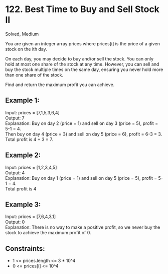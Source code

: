 # 122. Best Time to Buy and Sell Stock II
Solved, Medium

You are given an integer array prices where prices[i] is the price of a given stock on the ith day.  

On each day, you may decide to buy and/or sell the stock. You can only hold at most one share of the stock at any time. 
However, you can sell and buy the stock multiple times on the same day, ensuring you never hold more than one share of the stock.  

Find and return the maximum profit you can achieve.  

 

Example 1:
---
Input: prices = [7,1,5,3,6,4]  
Output: 7  
Explanation: Buy on day 2 (price = 1) and sell on day 3 (price = 5), profit = 5-1 = 4.  
Then buy on day 4 (price = 3) and sell on day 5 (price = 6), profit = 6-3 = 3.  
Total profit is 4 + 3 = 7.  

Example 2:
---
Input: prices = [1,2,3,4,5]  
Output: 4  
Explanation: Buy on day 1 (price = 1) and sell on day 5 (price = 5),  profit = 5-1 = 4.  
Total profit is 4  

Example 3: 
---
Input: prices = [7,6,4,3,1]  
Output: 0  
Explanation: There is no way to make a positive profit, so we never buy the stock to achieve the maximum profit of 0.  
 

Constraints:
---
- 1 <= prices.length <= 3 * 10^4
- 0 <= prices[i] <= 10^4
